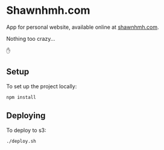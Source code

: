 Shawnhmh.com
============

App for personal website, available online at [shawnhmh.com](http://shawnhmh.com).

Nothing too crazy...

:hand:

Setup
-----

To set up the project locally:

`npm install`

Deploying
---------

To deploy to s3:

`./deploy.sh`
